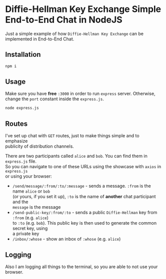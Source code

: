 # Diffie-Hellman Key Exchange Simple End-to-End Chat in NodeJS
Just a simple example of how `Diffie-Hellman Key Exchange` can be implemented in End-to-End Chat.

## Installation

```bash
npm i
```

## Usage
Make sure you have **free** `:3000` in order to run `express` server. Otherwise,  
change the `port` constant inside the `express.js`.

```bash
node express.js
```

## Routes
I've set up chat with `GET` routes, just to make things simple and to emphasize  
publicity of distribution channels.  

There are two participants called `alice` and `bob`. You can find them in `express.js` file.  
So you can navigate to one of these URLs using the showcase with `axios` in `express.js`  
or using your browser:  

* `/send/message/:from/:to/:message` - sends a message. `:from` is the name `alice` or `bob`  
(or yours, if you set it up), `:to` is the name of **another** chat participant and the  
`message` is the message
* `/send-public-key/:from/:to` - sends a public `Diffie-Hellman` key from `:from` (e.g. `alice`)  
to `:to` (e.g. `bob`). This public key is then used to generate the common secret key, using  
a private key
* `/inbox/:whose` - show an inbox of `:whose` (e.g. `alice`)

## Logging
Also I am logging all things to the terminal, so you are able to not use your browser.
